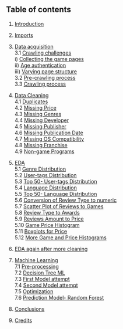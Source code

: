 ## Table of contents

1. <a href="https://orelrafa.github.io/GameAwards#Introduction">Introduction</a>
2. <a href="#Imports">Imports</a>
3. <a href="#Data-acquisition">Data acquisition</a><br>
    3.1 <a href="#Crawling-challenges">Crawling challenges</a><br>
    i) <a href="#Collecting-the-game-pages">Collecting the game pages</a><br>
    ii) <a href="#Age authentication">Age authentication</a><br>
    iii) <a href="#Varying page structure">Varying page structure</a><br>
    3.2 <a href="#Pre crawling process">Pre-crawling process</a><br>
    3.3 <a href="#Crawling process">Crawling process</a><br>

4. <a href="#Data cleaning">Data Cleaning</a><br>
    4.1 <a href="#Duplicates handling">Duplicates</a><br>
    4.2 <a href="#Null price">Missing Price</a><br>
    4.3 <a href="#Handling the empty genres">Missing Genres</a><br>
    4.4 <a href="#Handling missing developer data">Missing Developer </a><br>
    4.5 <a href="#Handling missing publisher">Missing Publisher</a><br>
    4.6 <a href="#Handling missing publication date">Missing Publication Date</a><br>
    4.7 <a href="#Handling missing os compatibility">Missing OS Compatibility</a><br>
    4.8 <a href="#Handling missing franchise">Missing Franchise</a><br>
    4.9 <a href="#Non-game programs">Non-game Programs</a><br>

5. <a href="#EDA">EDA</a><br>
    5.1 <a href="#Genre distribution">Genre Distribution</a><br>
    5.2 <a href="#User tags distribution">User-tags Distribution</a><br>
    5.3 <a href="#Top 50 user tags distribution">Top 50- User-tags Distribution</a><br>
    5.4 <a href="#Language distribution">Language Distribution</a><br>
    5.5 <a href="#Top 50 language distribution">Top 50- Language Distribution</a><br>
    5.6 <a href="#conversion of review type to numeric">Conversion of Review Type to numeric</a><br>
    5.7 <a href="#Scater plot of reviews to games">Scatter Plot of Reviews to Games</a><br>
    5.8 <a href="#Review type to awards">Review Type to Awards</a><br>
    5.9 <a href="#Reviews amount to price">Reviews Amount to Price</a><br>
    5.10 <a href="#Game price histogram">Game Price Histogram</a><br>
    5.11 <a href="#Boxplots for price">Boxplots for Price</a><br>
    5.12 <a href="#More game price histograms">More Game and Price Histograms</a><br>

6. <a href="#EDA again after more cleaning">EDA again after more cleaning</a><br>
7. <a href="#Machine learning">Machine Learning</a><br>
    7.1 <a href="#Preprocessing">Pre-processing</a><br>
    7.2 <a href="#Decisions tree ml">Decision Tree ML</a><br>
    7.3 <a href="#First model attempt">First Model attempt</a><br>
    7.4 <a href="#Second model attempt">Second Model attempt</a><br>
    7.5 <a href="#Optimization">Optimization</a><br>
    7.6 <a href="#Prediction model- random forest">Prediction Model- Random Forest</a><br>
8. <a href="#Conclusion">Conclusions</a><br>
8. <a href="#Credits">Credits</a><br>
 
